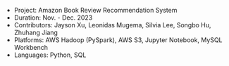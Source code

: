 - Project: Amazon Book Review Recommendation System
- Duration: Nov. - Dec. 2023
- Contributors: Jayson Xu, Leonidas Mugema, Silvia Lee, Songbo Hu, Zhuhang Jiang
- Platforms: AWS Hadoop (PySpark), AWS S3, Jupyter Notebook, MySQL Workbench
- Languages: Python, SQL
